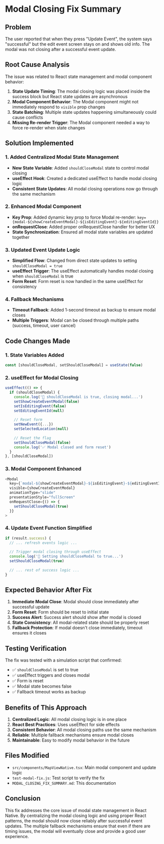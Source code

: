 # Modal Closing Fix Summary

## Problem
The user reported that when they press "Update Event", the system says "successful" but the edit event screen stays on and shows old info. The modal was not closing after a successful event update.

## Root Cause Analysis
The issue was related to React state management and modal component behavior:

1. **State Update Timing**: The modal closing logic was placed inside the success block but React state updates are asynchronous
2. **Modal Component Behavior**: The Modal component might not immediately respond to `visible` prop changes
3. **State Batching**: Multiple state updates happening simultaneously could cause conflicts
4. **Missing Re-render Trigger**: The Modal component needed a way to force re-render when state changes

## Solution Implemented

### 1. Added Centralized Modal State Management
- **New State Variable**: Added `shouldCloseModal` state to control modal closing
- **useEffect Hook**: Created a dedicated useEffect to handle modal closing logic
- **Consistent State Updates**: All modal closing operations now go through the same mechanism

### 2. Enhanced Modal Component
- **Key Prop**: Added dynamic key prop to force Modal re-render: `key={modal-${showCreateEventModal}-${isEditingEvent}-${editingEventId}}`
- **onRequestClose**: Added proper onRequestClose handler for better UX
- **State Synchronization**: Ensured all modal state variables are updated together

### 3. Updated Event Update Logic
- **Simplified Flow**: Changed from direct state updates to setting `shouldCloseModal = true`
- **useEffect Trigger**: The useEffect automatically handles modal closing when `shouldCloseModal` is true
- **Form Reset**: Form reset is now handled in the same useEffect for consistency

### 4. Fallback Mechanisms
- **Timeout Fallback**: Added 1-second timeout as backup to ensure modal closes
- **Multiple Triggers**: Modal can be closed through multiple paths (success, timeout, user cancel)

## Code Changes Made

### 1. State Variables Added
```typescript
const [shouldCloseModal, setShouldCloseModal] = useState(false)
```

### 2. useEffect for Modal Closing
```typescript
useEffect(() => {
  if (shouldCloseModal) {
    console.log('🔄 shouldCloseModal is true, closing modal...')
    setShowCreateEventModal(false)
    setIsEditingEvent(false)
    setEditingEventId(null)
    
    // Reset form
    setNewEvent({...})
    setSelectedLocation(null)
    
    // Reset the flag
    setShouldCloseModal(false)
    console.log('✅ Modal closed and form reset')
  }
}, [shouldCloseModal])
```

### 3. Modal Component Enhanced
```typescript
<Modal
  key={`modal-${showCreateEventModal}-${isEditingEvent}-${editingEventId}`}
  visible={showCreateEventModal}
  animationType="slide"
  presentationStyle="fullScreen"
  onRequestClose={() => {
    setShouldCloseModal(true)
  }}
>
```

### 4. Update Event Function Simplified
```typescript
if (result.success) {
  // ... refresh events logic ...
  
  // Trigger modal closing through useEffect
  console.log('🔄 Setting shouldCloseModal to true...')
  setShouldCloseModal(true)
  
  // ... rest of success logic ...
}
```

## Expected Behavior After Fix

1. **Immediate Modal Close**: Modal should close immediately after successful update
2. **Form Reset**: Form should be reset to initial state
3. **Success Alert**: Success alert should show after modal is closed
4. **State Consistency**: All modal-related state should be properly reset
5. **Fallback Protection**: If modal doesn't close immediately, timeout ensures it closes

## Testing Verification

The fix was tested with a simulation script that confirmed:
- ✅ `shouldCloseModal` is set to true
- ✅ useEffect triggers and closes modal
- ✅ Form is reset
- ✅ Modal state becomes false
- ✅ Fallback timeout works as backup

## Benefits of This Approach

1. **Centralized Logic**: All modal closing logic is in one place
2. **React Best Practices**: Uses useEffect for side effects
3. **Consistent Behavior**: All modal closing paths use the same mechanism
4. **Reliable**: Multiple fallback mechanisms ensure modal closes
5. **Maintainable**: Easy to modify modal behavior in the future

## Files Modified

- `src/components/MapViewNative.tsx`: Main modal component and update logic
- `test-modal-fix.js`: Test script to verify the fix
- `MODAL_CLOSING_FIX_SUMMARY.md`: This documentation

## Conclusion

This fix addresses the core issue of modal state management in React Native. By centralizing the modal closing logic and using proper React patterns, the modal should now close reliably after successful event updates. The multiple fallback mechanisms ensure that even if there are timing issues, the modal will eventually close and provide a good user experience.
